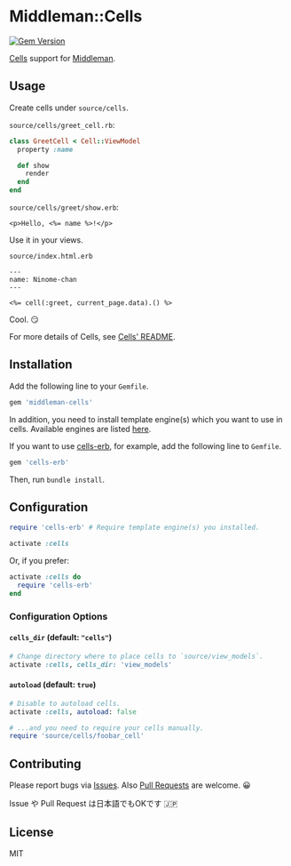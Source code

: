 # Middleman::Cells

[![Gem Version](https://badge.fury.io/rb/middleman-cells.svg)](https://badge.fury.io/rb/middleman-cells)

[Cells](https://github.com/apotonick/cells) support for [Middleman](https://github.com/middleman/middleman).

## Usage

Create cells under `source/cells`.

`source/cells/greet_cell.rb`:
```ruby
class GreetCell < Cell::ViewModel
  property :name

  def show
    render
  end
end
```

`source/cells/greet/show.erb`:
```erb
<p>Hello, <%= name %>!</p>
```

Use it in your views.

`source/index.html.erb`
```erb
---
name: Ninome-chan
---

<%= cell(:greet, current_page.data).() %>
```

Cool. :smirk:

For more details of Cells, see [Cells' README](https://github.com/apotonick/cells/blob/master/README.md).


## Installation

Add the following line to your `Gemfile`.

```ruby
gem 'middleman-cells'
```

In addition, you need to install template engine(s) which you want to use in cells.
Available engines are listed [here](https://github.com/apotonick/cells#installation).

If you want to use [cells-erb](https://github.com/trailblazer/cells-erb), for example, add the following line to `Gemfile`.

```ruby
gem 'cells-erb'
```

Then, run `bundle install`.


## Configuration

```ruby
require 'cells-erb' # Require template engine(s) you installed.

activate :cells
```

Or, if you prefer:

```ruby
activate :cells do
  require 'cells-erb'
end
```

### Configuration Options

#### `cells_dir` (default: `"cells"`)

```ruby
# Change directory where to place cells to `source/view_models`.
activate :cells, cells_dir: 'view_models'
```

#### `autoload` (default: `true`)

```ruby
# Disable to autoload cells.
activate :cells, autoload: false

# ...and you need to require your cells manually.
require 'source/cells/foobar_cell'
```

## Contributing

Please report bugs via [Issues](https://github.com/notozeki/middleman-cells/issues). Also [Pull Requests](https://github.com/notozeki/middleman-cells/pulls) are welcome. :grinning:

Issue や Pull Request は日本語でもOKです :jp:

## License

MIT
